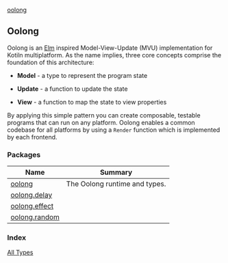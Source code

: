 [oolong](./index.md)

## Oolong

Oolong is an [Elm](https://guide.elm-lang.org/architecture) inspired Model-View-Update (MVU) implementation for Kotiln multiplatform. As the name implies, three core concepts comprise the foundation of this architecture:

* **Model** - a type to represent the program state

* **Update** - a function to update the state

* **View** - a function to map the state to view properties

By applying this simple pattern you can create composable, testable programs that can run on any platform. Oolong enables a common codebase for all platforms by using a `Render` function which is implemented by each frontend.

### Packages

| Name | Summary |
|---|---|
| [oolong](oolong/index.md) | The Oolong runtime and types. |
| [oolong.delay](oolong.delay/index.md) |  |
| [oolong.effect](oolong.effect/index.md) |  |
| [oolong.random](oolong.random/index.md) |  |

### Index

[All Types](alltypes/index.md)